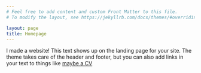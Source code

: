 ```yaml
---
# Feel free to add content and custom Front Matter to this file.
# To modify the layout, see https://jekyllrb.com/docs/themes/#overriding-theme-defaults

layout: page
title: Homepage
---
```


I made a website! This text shows up on the landing page for your site. The theme takes care of the header and footer, but you can also add links in your text to things like [maybe a CV](/files/ExampleCV.pdf)

